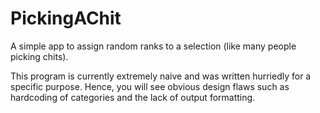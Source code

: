 # PickingAChit
A simple app to assign random ranks to a selection (like many people picking chits).

This program is currently extremely naive and was written hurriedly for a specific purpose. Hence, you will see obvious design flaws such as hardcoding of categories and the lack of output formatting.
